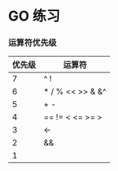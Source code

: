 # GO 练习

### 运算符优先级
优先级 |   运算符
------------ | -------------
    7 | ^ !
    6 | * / % << >> & &^
    5 | + - | ^
    4 | == != < <= >= >
    3 |  <-
    2 |  &&
    1 |  ||
